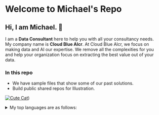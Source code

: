 # Welcome to Michael's Repo

## Hi, I am Michael. 🚀

I am a **Data Consultant** here to help you with all your consultancy needs. My company name is **Cloud Blue Alcr**. At Cloud Blue Alcr, we focus on making data and AI our expertise. We remove all the complexities for you and help your organization focus on extracting the best value out of your data.

### In this repo

- We have sample files that show some of our past solutions.
- Build public shared repos for Illustration.


[![Cute Cat](https://source.unsplash.com/1600x900/?cat)](https://myoctocat.com/assets/images/base-octocat.svg))

<details>
<summary>My top languages are as follows:</summary>

| Rank | Languages |
|-----:|-----------|
|     1| Python    |
|     2| SQL       |
|     3| Java      |

</details>
